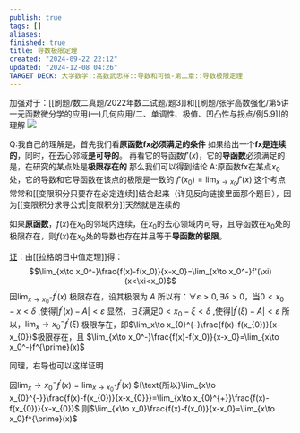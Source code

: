 ```yaml
---
publish: true
tags: []
aliases: 
finished: true
title: 导数极限定理
created: "2024-09-22 22:12"
updated: "2024-12-08 04:26"
TARGET DECK: 大学数学::高数武忠祥::导数和可微-第二章::导数极限定理
---
```

加强对于：[[刷题/数二真题/2022年数二试题/题3]]和[[刷题/张宇高数强化/第5讲一元函数微分学的应用(一)几何应用/二、单调性、极值、凹凸性与拐点/例5.9]]的理解
![](https://img.hwenyi.tech/202412081224074.webp)

Q:我自己的理解是，首先我们看**原函数fx必须满足的条件**
如果给出一个**fx是连续的**，同时，在去心邻域**是可导的**。
再看它的导函数$f'(x)$，它的**导函数**必须满足的是，在研究的某点处是**极限存在的**
那么我们可以得到结论
A:原函数fx在某点$x_{0}$处，它的导数和它导函数在该点的极限是一致的
$f\prime(x_{0})=\lim_{ x \to x_{0} }f\prime(x)$
这个考点常常和[[变限积分只要存在必定连续]]结合起来（详见反向链接里面那个题目），因为[[变限积分求导公式|变限积分]]天然就是连续的

如果**原函数**，$f(x)$在$x_0$的邻域内连续，在$x_{0}$的去心领域内可导，且导函数在$x_{0}$处的极限存在，则$f(x)$在$x_0$处的导数也存在并且等于**导函数的极限**。

[证](https://www.bilibili.com/video/BV1Yw4m1a757?t=82.5&p=155)：由[[拉格朗日中值定理]]得：
$$\lim_{x\to x_0^-}\frac{f(x)-f(x_0)}{x-x_0}=\lim_{x\to x_0^-}f'(\xi)(x<\xi<x_0)$$
因$\lim_{x\to x_0^-}f^{\prime}(x)$ 极限存在，设其极限为 $A$
所以有：$\forall\varepsilon>0,\exists\delta>0$，当$0<x_0-x<\delta$ ,使得$|f^{\prime}(x)-A|<\varepsilon$
显然，$\exists\xi$满足$0<x_0-\xi<\delta$ ,使得$|f^\prime(\xi)-A|<\varepsilon$
所以，$\lim_x\to x_{0}^{-}f^{\prime}(\xi)$ 极限存在，即$\lim_x\to x_{0}^{-}\frac{f(x)-f(x_{0})}{x-x_{0}}$极限存在，且
$\lim_{x\to x_0^-}\frac{f(x)-f(x_0)}{x-x_0}=\lim_{x\to x_0^-}f^{\prime}(x)$

同理，右导也可以这样证明

因$\lim_x\to x_{0}^{-}f^{\prime}(x)=\lim_{x\to x_{0}^{+}}f^{\prime}(x)$
${\text{所以}\lim_{x\to x_{0}^{-}}\frac{f(x)-f(x_{0})}{x-x_{0}}}=\lim_{x\to x_{0}^{+}}\frac{f(x)-f(x_{0})}{x-x_{0}}$
则$\lim_{x\to x_0}\frac{f(x)-f(x_0)}{x-x_0}=\lim_{x\to x_0}f^{\prime}(x)$

